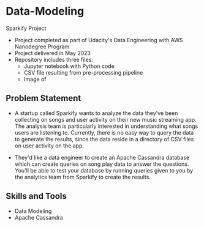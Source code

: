 # Data-Modeling
Sparkify Project

- Project completed as part of Udacity's Data Engineering with AWS Nanodegree Program
- Project delivered in May 2023
- Repository includes three files:
  - Jupyter notebook with Python code
  - CSV file resulting from pre-processing pipeline
  - Image of 

## Problem Statement
- A startup called Sparkify wants to analyze the data they've been collecting on songs and user activity on their new music streaming app. The analysis team is particularly interested in understanding what songs users are listening to. Currently, there is no easy way to query the data to generate the results, since the data reside in a directory of CSV files on user activity on the app.

- They'd like a data engineer to create an Apache Cassandra database which can create queries on song play data to answer the questions. You'll be able to test your database by running queries given to you by the analytics team from Sparkify to create the results.

## Skills and Tools
- Data Modeling
- Apache Cassandra
